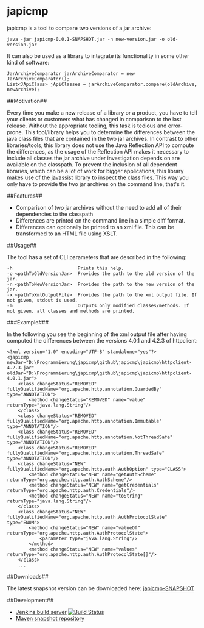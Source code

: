 japicmp
=======

japicmp is a tool to compare two versions of a jar archive:

    java -jar japicmp-0.0.1-SNAPSHOT.jar -n new-version.jar -o old-version.jar

It can also be used as a library to integrate its functionality in some other kind of software:

	JarArchiveComparator jarArchiveComparator = new JarArchiveComparator();
    List<JApiClass> jApiClasses = jarArchiveComparator.compare(oldArchive, newArchive);

##Motivation##

Every time you make a new release of a library or a product, you have to tell your clients or customers what
has changed in comparison to the last release. Without the appropriate tooling, this task is tedious and error-prone.
This tool/library helps you to determine the differences between the java class files that are contained in the two
jar archives.
In contrast to other libraries/tools, this library does not use the Java Reflection API to compute
the differences, as the usage of the Reflection API makes it necessary to include all classes the jar archive under
investigation depends on are available on the classpath. To prevent the inclusion of all dependent libraries, which
can be a lot of work for bigger applications, this library makes use of the [javassist](http://www.csg.ci.i.u-tokyo.ac.jp/~chiba/javassist/)
library to inspect the class files. This way you only have to provide the two jar archives on the command line, that's it.

##Features##

* Comparison of two jar archives without the need to add all of their dependencies to the classpath
* Differences are printed on the command line in a simple diff format.
* Differences can optionally be printed to an xml file. This can be transformed to an HTML file using XSLT.

##Usage##

The tool has a set of CLI parameters that are described in the following:

    -h                        Prints this help.
    -o <pathToOldVersionJar>  Provides the path to the old version of the jar.
    -n <pathToNewVersionJar>  Provides the path to the new version of the jar.
    -x <pathToXmlOutputFile>  Provides the path to the xml output file. If not given, stdout is used.
    -m                        Outputs only modified classes/methods. If not given, all classes and methods are printed.
	
###Example###

In the following you see the beginning of the xml output file after having computed the differences between the versions 4.0.1 and 4.2.3 of httpclient:

	<?xml version="1.0" encoding="UTF-8" standalone="yes"?>
	<japicmp newJar="D:\Programmierung\japicmp\github\japicmp\japicmp\httpclient-4.2.3.jar" oldJar="D:\Programmierung\japicmp\github\japicmp\japicmp\httpclient-4.0.1.jar">
		<class changeStatus="REMOVED" fullyQualifiedName="org.apache.http.annotation.GuardedBy" type="ANNOTATION">
			<method changeStatus="REMOVED" name="value" returnType="java.lang.String"/>
		</class>
		<class changeStatus="REMOVED" fullyQualifiedName="org.apache.http.annotation.Immutable" type="ANNOTATION"/>
		<class changeStatus="REMOVED" fullyQualifiedName="org.apache.http.annotation.NotThreadSafe" type="ANNOTATION"/>
		<class changeStatus="REMOVED" fullyQualifiedName="org.apache.http.annotation.ThreadSafe" type="ANNOTATION"/>
		<class changeStatus="NEW" fullyQualifiedName="org.apache.http.auth.AuthOption" type="CLASS">
			<method changeStatus="NEW" name="getAuthScheme" returnType="org.apache.http.auth.AuthScheme"/>
			<method changeStatus="NEW" name="getCredentials" returnType="org.apache.http.auth.Credentials"/>
			<method changeStatus="NEW" name="toString" returnType="java.lang.String"/>
		</class>
		<class changeStatus="NEW" fullyQualifiedName="org.apache.http.auth.AuthProtocolState" type="ENUM">
			<method changeStatus="NEW" name="valueOf" returnType="org.apache.http.auth.AuthProtocolState">
				<parameter type="java.lang.String"/>
			</method>
			<method changeStatus="NEW" name="values" returnType="org.apache.http.auth.AuthProtocolState[]"/>
		</class>
		...

##Downloads##

The latest snapshot version can be downloaded here: [japicmp-SNAPSHOT](http://repository-siom79.forge.cloudbees.com/snapshot/japicmp/japicmp/)

##Development##

* [Jenkins build server](https://siom79.ci.cloudbees.com/job/japicmp) [![Build Status](https://siom79.ci.cloudbees.com/job/japicmp/badge/icon)](https://siom79.ci.cloudbees.com/job/japicmp)
* [Maven snapshot repository](https://repository-siom79.forge.cloudbees.com/snapshot)